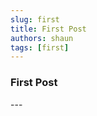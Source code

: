 ```yaml
---
slug: first
title: First Post
authors: shaun
tags: [first]
---
```


### First Post

--- <!-- truncate -->
